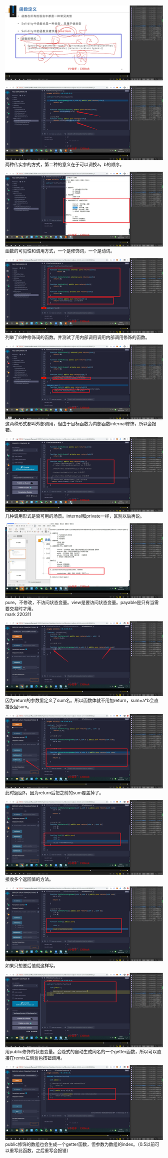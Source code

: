 ![](./img/2022-01-04-21-00-37.png)

![](./img/2022-01-04-21-09-17.png)
两种传实参的方式，第二种的意义在于可以调换a，b的顺序。

![](./img/2022-01-04-21-15-33.png)
函数的可见性和调用方式，一个是修饰词，一个是动词。

![](./img/2022-01-04-21-22-24.png)
列举了四种修饰词的函数。并测试了用内部调用调用内部调用修饰的函数。

![](./img/2022-01-04-21-25-35.png)
这两种形式都叫外部调用，但由于目标函数为内部函数internal修饰，所以会报错。

![](./img/2022-01-04-21-30-25.png)
几种调用形式是否可用的场景。internal和private一样，区别以后再说。

![](./img/2022-01-04-21-37-48.png)
pure，不修改，不访问状态变量。view是要访问状态变量。payable是只有当需要交易时才用。         
mark 220311

![](./img/2022-01-04-21-44-05.png)
因为return的参数里定义了sum名。所以函数体就不用加return，sum=a*b会直接返回sum。

![](./img/2022-01-04-21-46-23.png)
此时返回3，因为return后把之前的sum覆盖掉了。

![](./img/2022-01-04-21-49-07.png)
接收多个返回值的方法。

![](./img/2022-01-04-21-49-39.png)
如果只想要后值就这样写。

![](./img/2022-01-04-21-54-07.png)
用public修饰的状态变量。会隐式的自动生成同名的一个getter函数，所以可以直接在remix左侧蓝色按钮调用。

![](./img/2022-01-04-21-56-38.png)
public修饰的数组也会生成一个getter函数，但参数为数组的index。（0.5以前可以重写此函数，之后重写会报错）